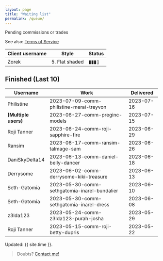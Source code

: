 ```yaml
---
layout: page
title: "Waiting list"
permalink: /queue/
---
```

<!--▮▮▮▮▯▯▯▯-->

Pending commissions or trades

See also: [Terms  of Service](/tos)  

| **Client username** | **Style** | **Status** |
| --- | --- | --- |
| Zorek | 5. Flat shaded | ▮▮▮▯ |

## Finished (Last 10)

| **Username** | **Work** | **Delivered** |
| --- | --- | --- |
| Philistine | 2023-07-09-comm-philistine-merai-treyvon | 2023-07-16 |
| **(Multiple users)** | 2023-06-27-comm-preginc-models | 2023-07-15 |
| Roji Tanner | 2023-06-24-comm-roji-sapphire-fire | 2023-06-29 |
| Ransim | 2023-06-17-comm-ransim-talmage-sam | 2023-06-26 |
| DaniSkyDelta14 | 2023-06-13-comm-daniel-belly-dancer | 2023-06-18 |
| Derrysome | 2023-06-02-comm-derrysome-kiki-treasure | 2023-06-13 |
| Seth-Gatomia | 2023-05-30-comm-sethgatomia-inarel-bundalier | 2023-06-10 |
| Seth-Gatomia | 2023-05-30-comm-sethgatomia-inarel-dress | 2023-06-08 |
| z3lda123 | 2023-05-24-comm-z3lda123-purah-josha | 2023-05-29 |
| Roji Tanner | 2023-05-15-comm-roji-betty-dupris | 2023-05-22 |

Updated: {{ site.time }}.  

> Doubts? [Contact me!](/contact)


